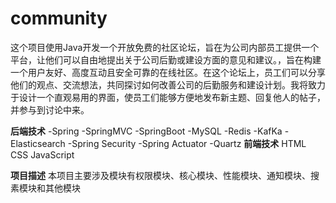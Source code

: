 # community
这个项目使用Java开发一个开放免费的社区论坛，旨在为公司内部员工提供一个平台，让他们可以自由地提出关于公司后勤或建设方面的意见和建议。，旨在构建一个用户友好、高度互动且安全可靠的在线社区。在这个论坛上，员工们可以分享他们的观点、交流想法，共同探讨如何改善公司的后勤服务和建设计划。我将致力于设计一个直观易用的界面，使员工们能够方便地发布新主题、回复他人的帖子，并参与到讨论中来。

**后端技术**
-Spring
-SpringMVC
-SpringBoot
-MySQL
-Redis
-KafKa
-Elasticsearch
-Spring Security
-Spring Actuator
-Quartz
**前端技术**
HTML
CSS
JavaScript

**项目描述**
本项目主要涉及模块有权限模块、核心模块、性能模块、通知模块、搜素模块和其他模块

